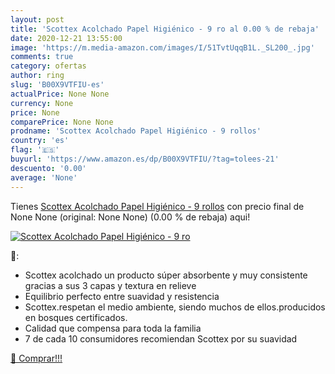 ```yaml
---
layout: post
title: 'Scottex Acolchado Papel Higiénico - 9 ro al 0.00 % de rebaja'
date: 2020-12-21 13:55:00
image: 'https://m.media-amazon.com/images/I/51TvtUqqB1L._SL200_.jpg'
comments: true
category: ofertas
author: ring
slug: 'B00X9VTFIU-es'
actualPrice: None None
currency: None
price: None
comparePrice: None None
prodname: 'Scottex Acolchado Papel Higiénico - 9 rollos'
country: 'es'
flag: '🇪🇸'
buyurl: 'https://www.amazon.es/dp/B00X9VTFIU/?tag=tolees-21'
descuento: '0.00'
average: 'None'
---
```


Tienes [Scottex Acolchado Papel Higiénico - 9 rollos](https://www.amazon.es/dp/B00X9VTFIU/?tag=tolees-21) con precio final de  None None (original: None None) (0.00 %  de rebaja) aqui!

[![Scottex Acolchado Papel Higiénico - 9 ro](https://m.media-amazon.com/images/I/51TvtUqqB1L._SL200_.jpg)](https://www.amazon.es/dp/B00X9VTFIU/?tag=tolees-21)

🔎:

- Scottex acolchado un producto súper absorbente y muy consistente gracias a sus 3 capas y textura en relieve
- Equilibrio perfecto entre suavidad y resistencia
- Scottex.respetan el medio ambiente, siendo muchos de ellos.producidos en bosques certificados.
- Calidad que compensa para toda la familia
- 7 de cada 10 consumidores recomiendan Scottex por su suavidad

[🛒 Comprar!!!](https://www.amazon.es/dp/B00X9VTFIU/?tag=tolees-21)
